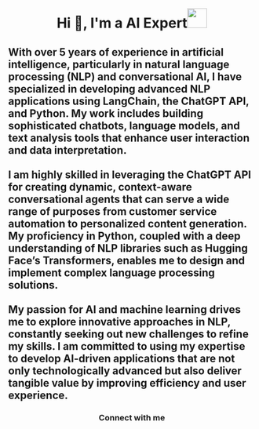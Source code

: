 <h1 align="center">Hi 👋, I'm a AI Expert<img src="https://raw.githubusercontent.com/aemmadi/aemmadi/master/wave.gif" width="40" height="40"></h1>
<h2 align="">With over 5 years of experience in artificial intelligence, particularly in natural language processing (NLP) and conversational AI, I have specialized in developing advanced NLP applications using LangChain, the ChatGPT API, and Python. My work includes building sophisticated chatbots, language models, and text analysis tools that enhance user interaction and data interpretation.
<br></br>
  I am highly skilled in leveraging the ChatGPT API for creating dynamic, context-aware conversational agents that can serve a wide range of purposes from customer service automation to personalized content generation. My proficiency in Python, coupled with a deep understanding of NLP libraries such as Hugging Face’s Transformers, enables me to design and implement complex language processing solutions.
<br></br>
My passion for AI and machine learning drives me to explore innovative approaches in NLP, constantly seeking out new challenges to refine my skills. I am committed to using my expertise to develop AI-driven applications that are not only technologically advanced but also deliver tangible value by improving efficiency and user experience.
</h2>
<h3 align="center">Connect with me</h3>

